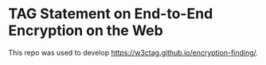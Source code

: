 # TAG Statement on End-to-End Encryption on the Web

This repo was used to develop https://w3ctag.github.io/encryption-finding/.
